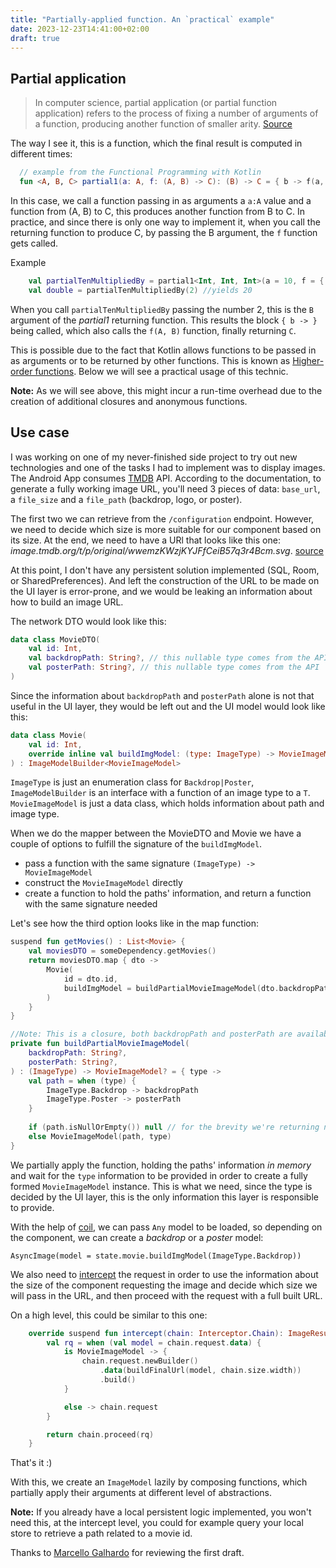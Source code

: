 ```yaml
---
title: "Partially-applied function. An `practical` example"
date: 2023-12-23T14:41:00+02:00
draft: true
---
```

## Partial application
>In computer science, partial application (or partial function application) refers to the process of fixing a number of arguments of a function, producing another function of smaller arity. [Source](https://en.wikipedia.org/wiki/Partial_application)

The way I see it, this is a function, which the final result is computed in different times:

```kotlin
  // example from the Functional Programming with Kotlin
  fun <A, B, C> partial1(a: A, f: (A, B) -> C): (B) -> C = { b -> f(a, b) }
```
In this case, we call a function passing in as arguments a `a:A` value and a function from (A, B) to C, this produces another function from B to C.
In practice, and since there is only one way to implement it, when you call the returning function to produce C, by passing the B argument, the `f` function gets called.

Example
```kotlin
    val partialTenMultipliedBy = partial1<Int, Int, Int>(a = 10, f = { a, b -> a * b } )
    val double = partialTenMultipliedBy(2) //yields 20
```

When you call `partialTenMultipliedBy` passing the number 2, this is the `B` argument of the _partial1_ returning function. This results the block `{ b -> }` being called, which also calls the `f(A, B)` function, finally returning `C`.

This is possible due to the fact that Kotlin allows functions to be passed in as arguments or to be returned by other functions. This is known as [Higher-order functions](https://kotlinlang.org/docs/lambdas.html#higher-order-functions). 
Below we will see a practical usage of this technic.

**Note:** As we will see above, this might incur a run-time overhead due to the creation of additional closures and anonymous functions.

## Use case
I was working on one of my never-finished side project to try out new technologies and one of the tasks I had to implement was to display images.
The Android App consumes [TMDB](https://developer.themoviedb.org/) API. According to the documentation, to generate a fully working image URL, you'll need 3 pieces of data: `base_url`, a `file_size` and a `file_path` (backdrop, logo, or poster).

The first two we can retrieve from the `/configuration` endpoint. However, we need to decide which size is more suitable for our component based on its size.
At the end, we need to have a URl that looks like this one: _image.tmdb.org/t/p/original/wwemzKWzjKYJFfCeiB57q3r4Bcm.svg_. [source](https://developer.themoviedb.org/docs/image-basics)

At this point, I don't have any persistent solution implemented (SQL, Room, or SharedPreferences). And left the construction of the URL to be made on the UI layer is error-prone, and we would be leaking an information about how to build an image URL.

The network DTO would look like this:

```kotlin
data class MovieDTO(
    val id: Int,
    val backdropPath: String?, // this nullable type comes from the API
    val posterPath: String?, // this nullable type comes from the API
)
```

Since the information about `backdropPath` and `posterPath` alone is not that useful in the UI layer, they would be left out and the UI model would look like this: 

```kotlin
data class Movie(
    val id: Int,
    override inline val buildImgModel: (type: ImageType) -> MovieImageModel?,
) : ImageModelBuilder<MovieImageModel> 
```

`ImageType` is just an enumeration class for  `Backdrop|Poster`, `ImageModelBuilder` is an interface with a function of an image type to a `T`. `MovieImageModel` is just a data class, which holds information about path and image type. 

When we do the mapper between the MovieDTO and Movie we have a couple of options to fulfill the signature of the `buildImgModel`.
* pass a function with the same signature `(ImageType) -> MovieImageModel`
* construct the `MovieImageModel` directly
* create a function to hold the paths' information, and return a function with the same signature needed

Let's see how the third option looks like in the map function:

```kotlin
suspend fun getMovies() : List<Movie> {
    val moviesDTO = someDependency.getMovies()
    return moviesDTO.map { dto ->
        Movie(
            id = dto.id,
            buildImgModel = buildPartialMovieImageModel(dto.backdropPath, dto.posterPath)
        )
    }
}

//Note: This is a closure, both backdropPath and posterPath are available within the body of the inner function.
private fun buildPartialMovieImageModel(
    backdropPath: String?,
    posterPath: String?,
) : (ImageType) -> MovieImageModel? = { type ->
    val path = when (type) {
        ImageType.Backdrop -> backdropPath
        ImageType.Poster -> posterPath
    }
    
    if (path.isNullOrEmpty()) null // for the brevity we're returning null, you could return a fallback ImageModel that displays local asset instead
    else MovieImageModel(path, type)
}
```

We partially apply the function, holding the paths' information _in memory_ and wait for the `type` information to be provided in order to create a fully formed `MovieImageModel` instance.
This is what we need, since the type is decided by the UI layer, this is the only information this layer is responsible to provide.

With the help of [coil](https://coil-kt.github.io/coil/getting_started/), we can pass `Any` model to be loaded, so depending on the component, we can create a _backdrop_ or a _poster_ model:
```
AsyncImage(model = state.movie.buildImgModel(ImageType.Backdrop))
```

We also need to [intercept](https://coil-kt.github.io/coil/image_pipeline/#interceptors) the request in order to use the information about the size of the component requesting the image and decide which size we will pass in the URL, and then proceed with the request with a full built URL.

On a high level, this could be similar to this one:

```kotlin
    override suspend fun intercept(chain: Interceptor.Chain): ImageResult {
        val rq = when (val model = chain.request.data) {
            is MovieImageModel -> {
                chain.request.newBuilder()
                    .data(buildFinalUrl(model, chain.size.width))
                    .build()
            }

            else -> chain.request
        }

        return chain.proceed(rq)
    }
```

That's it :) 

With this, we create an `ImageModel` lazily by composing functions, which partially apply their arguments at different level of abstractions.

**Note:** If you already have a local persistent logic implemented, you won't need this, at the intercept level, you could for example query your local store to retrieve a path related to a movie id.

Thanks to [Marcello Galhardo](https://twitter.com/marcellogalhard) for reviewing the first draft. 